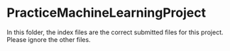 # PracticeMachineLearningProject
In this folder, the index files are the correct submitted files for this project. 
Please ignore the other files.
